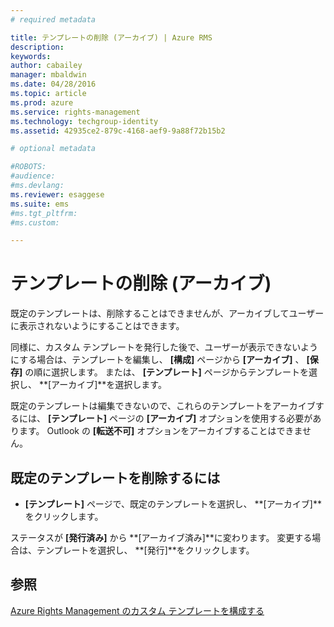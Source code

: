 ```yaml
---
# required metadata

title: テンプレートの削除 (アーカイブ) | Azure RMS
description:
keywords:
author: cabailey
manager: mbaldwin
ms.date: 04/28/2016
ms.topic: article
ms.prod: azure
ms.service: rights-management
ms.technology: techgroup-identity
ms.assetid: 42935ce2-879c-4168-aef9-9a88f72b15b2

# optional metadata

#ROBOTS:
#audience:
#ms.devlang:
ms.reviewer: esaggese
ms.suite: ems
#ms.tgt_pltfrm:
#ms.custom:

---
```



# テンプレートの削除 (アーカイブ)
既定のテンプレートは、削除することはできませんが、アーカイブしてユーザーに表示されないようにすることはできます。

同様に、カスタム テンプレートを発行した後で、ユーザーが表示できないようにする場合は、テンプレートを編集し、 **[構成]** ページから **[アーカイブ]** 、 **[保存]** の順に選択します。 または、 **[テンプレート]** ページからテンプレートを選択し、 **[アーカイブ]**を選択します。

既定のテンプレートは編集できないので、これらのテンプレートをアーカイブするには、 **[テンプレート]** ページの **[アーカイブ]** オプションを使用する必要があります。 Outlook の **[転送不可]** オプションをアーカイブすることはできません。

## 既定のテンプレートを削除するには

-   **[テンプレート]** ページで、既定のテンプレートを選択し、 **[アーカイブ]**をクリックします。

ステータスが **[発行済み]** から **[アーカイブ済み]**に変わります。 変更する場合は、テンプレートを選択し、 **[発行]**をクリックします。



## 参照
[Azure Rights Management のカスタム テンプレートを構成する](configure-custom-templates.md)

<!--HONumber=Apr16_HO3-->



